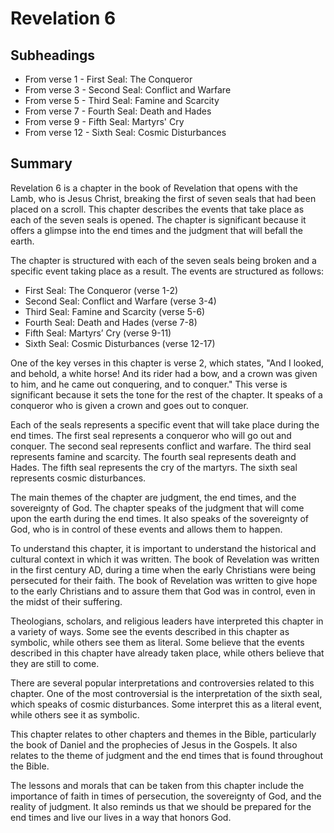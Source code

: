 # Revelation 6

## Subheadings

* From verse 1 - First Seal: The Conqueror
* From verse 3 - Second Seal: Conflict and Warfare
* From verse 5 - Third Seal: Famine and Scarcity
* From verse 7 - Fourth Seal: Death and Hades
* From verse 9 - Fifth Seal: Martyrs' Cry
* From verse 12 - Sixth Seal: Cosmic Disturbances

## Summary

Revelation 6 is a chapter in the book of Revelation that opens with the Lamb, who is Jesus Christ, breaking the first of seven seals that had been placed on a scroll. This chapter describes the events that take place as each of the seven seals is opened. The chapter is significant because it offers a glimpse into the end times and the judgment that will befall the earth.

The chapter is structured with each of the seven seals being broken and a specific event taking place as a result. The events are structured as follows:
- First Seal: The Conqueror (verse 1-2)
- Second Seal: Conflict and Warfare (verse 3-4)
- Third Seal: Famine and Scarcity (verse 5-6)
- Fourth Seal: Death and Hades (verse 7-8)
- Fifth Seal: Martyrs’ Cry (verse 9-11)
- Sixth Seal: Cosmic Disturbances (verse 12-17)

One of the key verses in this chapter is verse 2, which states, "And I looked, and behold, a white horse! And its rider had a bow, and a crown was given to him, and he came out conquering, and to conquer." This verse is significant because it sets the tone for the rest of the chapter. It speaks of a conqueror who is given a crown and goes out to conquer.

Each of the seals represents a specific event that will take place during the end times. The first seal represents a conqueror who will go out and conquer. The second seal represents conflict and warfare. The third seal represents famine and scarcity. The fourth seal represents death and Hades. The fifth seal represents the cry of the martyrs. The sixth seal represents cosmic disturbances.

The main themes of the chapter are judgment, the end times, and the sovereignty of God. The chapter speaks of the judgment that will come upon the earth during the end times. It also speaks of the sovereignty of God, who is in control of these events and allows them to happen.

To understand this chapter, it is important to understand the historical and cultural context in which it was written. The book of Revelation was written in the first century AD, during a time when the early Christians were being persecuted for their faith. The book of Revelation was written to give hope to the early Christians and to assure them that God was in control, even in the midst of their suffering.

Theologians, scholars, and religious leaders have interpreted this chapter in a variety of ways. Some see the events described in this chapter as symbolic, while others see them as literal. Some believe that the events described in this chapter have already taken place, while others believe that they are still to come.

There are several popular interpretations and controversies related to this chapter. One of the most controversial is the interpretation of the sixth seal, which speaks of cosmic disturbances. Some interpret this as a literal event, while others see it as symbolic.

This chapter relates to other chapters and themes in the Bible, particularly the book of Daniel and the prophecies of Jesus in the Gospels. It also relates to the theme of judgment and the end times that is found throughout the Bible.

The lessons and morals that can be taken from this chapter include the importance of faith in times of persecution, the sovereignty of God, and the reality of judgment. It also reminds us that we should be prepared for the end times and live our lives in a way that honors God.